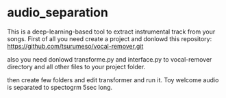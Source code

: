 # audio_separation


This is a deep-learning-based tool to extract instrumental track from your songs.
First of all you need create a project and donlowd this repository:
https://github.com/tsurumeso/vocal-remover.git

also you need donlowd transforme.py and interface.py to vocal-remover directory and
all other files to your project folder.

then create few folders and edit transformer and run it.
Toy welcome audio is separated to spectogrm 5sec long.
